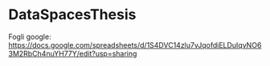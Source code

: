 # DataSpacesThesis

Fogli google: https://docs.google.com/spreadsheets/d/1S4DVC14zlu7vJqofdiELDuIqvNO63M2RbCh4nuYH77Y/edit?usp=sharing

